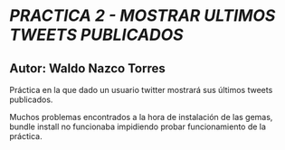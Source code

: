 *PRACTICA 2 - MOSTRAR ULTIMOS TWEETS PUBLICADOS*
================
**Autor: Waldo Nazco Torres**
----------------
Práctica en la que dado un usuario twitter mostrará sus últimos tweets publicados.

Muchos problemas encontrados a la hora de instalación de las gemas, bundle install no funcionaba impidiendo probar funcionamiento de la práctica.


